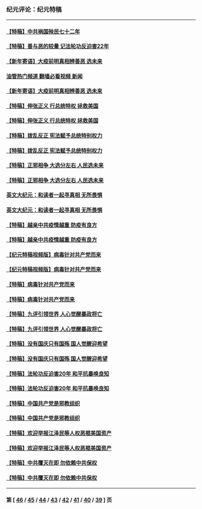 ### 纪元评论：纪元特稿
---
#### [【特稿】中共祸国殃民七十二年](../../pages/nsc424/n13272607.md?12080330) 
#### [【特稿】善与恶的较量 记法轮功反迫害22年](../../pages/nsc424/n13086597.md?12080330) 
#### [【新年寄语】大疫前明真相辨善恶 选未来](../../pages/nsc424/n12660855.md?12080330) 
#### [油管热门频道 翻墙必看视频 新闻](ok?12080330)
#### [【新年寄语】大疫前明真相辨善恶 选未来](../../pages/nsc424/n12660855.md?12080330) 
#### [【特稿】伸张正义 行总统特权 拯救美国](../../pages/nsc424/n12616806.md?12080330) 
#### [【特稿】伸张正义 行总统特权 拯救美国](../../pages/nsc424/n12616806.md?12080330) 
#### [【特稿】拨乱反正 宪法赋予总统特别权力](../../pages/nsc424/n12598306.md?12080330) 
#### [【特稿】拨乱反正 宪法赋予总统特别权力](../../pages/nsc424/n12598306.md?12080330) 
#### [【特稿】正邪相争 大选分左右 人民选未来](../../pages/nsc424/n12545208.md?12080330) 
#### [【特稿】正邪相争 大选分左右 人民选未来](../../pages/nsc424/n12545208.md?12080330) 
#### [英文大纪元：和读者一起寻真相 无所畏惧](../../pages/nsc424/n12542027.md?12080330) 
#### [英文大纪元：和读者一起寻真相 无所畏惧](../../pages/nsc424/n12542027.md?12080330) 
#### [【特稿】越亲中共疫情越重 防疫有良方](../../pages/nsc424/n12042989.md?12080330) 
#### [【特稿】越亲中共疫情越重 防疫有良方](../../pages/nsc424/n12042989.md?12080330) 
#### [【纪元特稿视频版】病毒针对共产党而来](../../pages/nsc424/n11977328.md?12080330) 
#### [【纪元特稿视频版】病毒针对共产党而来](../../pages/nsc424/n11977328.md?12080330) 
#### [【特稿】病毒针对共产党而来](../../pages/nsc424/n11928818.md?12080330) 
#### [【特稿】病毒针对共产党而来](../../pages/nsc424/n11928818.md?12080330) 
#### [【特稿】九评引领世界 人心觉醒暴政将亡](../../pages/nsc424/n11660496.md?12080330) 
#### [【特稿】九评引领世界 人心觉醒暴政将亡](../../pages/nsc424/n11660496.md?12080330) 
#### [【特稿】没有国庆只有国殇 国人觉醒迎希望](../../pages/nsc424/n11549354.md?12080330) 
#### [【特稿】没有国庆只有国殇 国人觉醒迎希望](../../pages/nsc424/n11549354.md?12080330) 
#### [【特稿】法轮功反迫害20年 和平抗暴唤良知](../../pages/nsc424/n11389135.md?12080330) 
#### [【特稿】法轮功反迫害20年 和平抗暴唤良知](../../pages/nsc424/n11389135.md?12080330) 
#### [【特稿】中国共产党是邪教组织](../../pages/nsc424/n11355551.md?12080330) 
#### [【特稿】中国共产党是邪教组织](../../pages/nsc424/n11355551.md?12080330) 
#### [【特稿】欢迎举报江泽民等人权恶棍美国资产](../../pages/nsc424/n11303040.md?12080330) 
#### [【特稿】欢迎举报江泽民等人权恶棍美国资产](../../pages/nsc424/n11303040.md?12080330) 
#### [【特稿】中共覆灭在即 勿依赖中共保权](../../pages/nsc424/n11278510.md?12080330) 
#### [【特稿】中共覆灭在即 勿依赖中共保权](../../pages/nsc424/n11278510.md?12080330) 

---
#### 第 [ [46](./46.md?12080330) / [45](./45.md?12080330) / [44](./44.md?12080330) / [43](./43.md?12080330) / [42](./42.md?12080330) / [41](./41.md?12080330) / [40](./40.md?12080330) / [39](./39.md?12080330) ] 页
